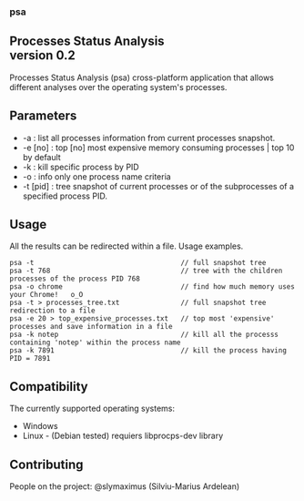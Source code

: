 ### psa
Processes Status Analysis  
version 0.2  
------------------------------------------
Processes Status Analysis (psa) cross-platform application that allows different analyses over the operating system's processes.

Parameters
------------------------------------------
* -a        : list all processes information from current processes snapshot. 
* -e [no]   : top [no] most expensive memory consuming processes | top 10 by default  
* -k        : kill specific process by PID  
* -o        : info only one process name criteria  
* -t [pid]  : tree snapshot of current processes or of the subprocesses of a specified process PID.  

Usage
------------------------------------------
All the results can be redirected within a file.
Usage examples.
```
psa -t                                    // full snapshot tree
psa -t 768                                // tree with the children processes of the process PID 768
psa -o chrome                             // find how much memory uses your Chrome!   o_O
psa -t > processes_tree.txt               // full snapshot tree redirection to a file
psa -e 20 > top_expensive_processes.txt   // top most 'expensive' processes and save information in a file 
psa -k notep                              // kill all the processs containing 'notep' within the process name
psa -k 7891                               // kill the process having PID = 7891 
```

Compatibility
------------------------------------------
The currently supported operating systems:
* Windows
* Linux    - (Debian tested) requiers libprocps-dev library

Contributing
------------
People on the project: @slymaximus (Silviu-Marius Ardelean)
